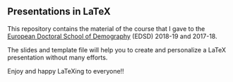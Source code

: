 ## Presentations in LaTeX

This repository contains the material of the course that I gave to the [European Doctoral School of Demography](http://eds-demography.org) (EDSD) 2018-19 and 2017-18. 

The slides and template file will help you to create and personalize a LaTeX presentation without many efforts.

Enjoy and happy LaTeXing to everyone!!
